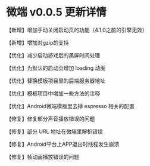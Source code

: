 # 微端 v0.0.5 更新详情

【新增】增加手动关闭启动页的功能（4.1.0之前的引擎无效）

【新增】增加对gzip的支持

【优化】减少启动游戏后的黑屏时间处理

【优化】为默认的启动页增加 loading 动画

【优化】替换模板项目里的后端服务器地址

【优化】模板项目中增加一些方法的注释

【优化】Android微端模版里去掉 espresso 相关的配置

【修复】修复部分声音播放错误的问题

【修复】部分 URL 地址在微端里解析错误

【修复】Android平台上APP退出时线程发生崩溃

【修复】帧动画播放错误的问题
